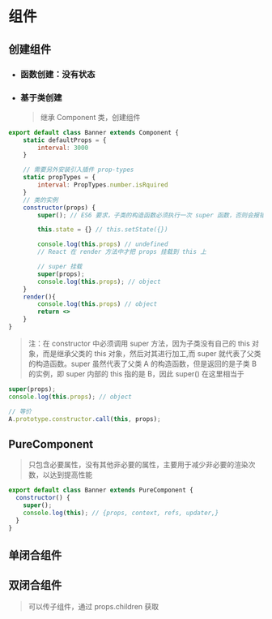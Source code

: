 # 组件

## 创建组件

- ### 函数创建：没有状态
- ### 基于类创建
  > 继承 Component 类，创建组件

```jsx
export default class Banner extends Component {
    static defaultProps = {
        interval: 3000
    }

    // 需要另外安装引入插件 prop-types
    static propTypes = {
        interval: PropTypes.number.isRquired
    }
    // 类的实例
    constructor(props) {
        super(); // ES6 要求，子类的构造函数必须执行一次 super 函数，否则会报错。【下方详解】

        this.state = {} // this.setState({})

        console.log(this.props) // undefined
        // React 在 render 方法中才把 props 挂载到 this 上

        // super 挂载
        super(props);
        console.log(this.props); // object
    }
    render(){
        console.log(this.props) // object
        return <>
    }
}
```

> 注：在 constructor 中必须调用 super 方法，因为子类没有自己的 this 对象，而是继承父类的 this 对象，然后对其进行加工,而 super 就代表了父类的构造函数。super 虽然代表了父类 A 的构造函数，但是返回的是子类 B 的实例，即 super 内部的 this 指的是 B，因此 super() 在这里相当于

```jsx
super(props);
console.log(this.props); // object

// 等价
A.prototype.constructor.call(this, props);
```

## PureComponent

> 只包含必要属性，没有其他非必要的属性，主要用于减少非必要的渲染次数，以达到提高性能

```jsx
export default class Banner extends PureComponent {
  constructor() {
    super();
    console.log(this); // {props, context, refs, updater,}
  }
}
```

## 单闭合组件

## 双闭合组件

> 可以传子组件，通过 props.children 获取
